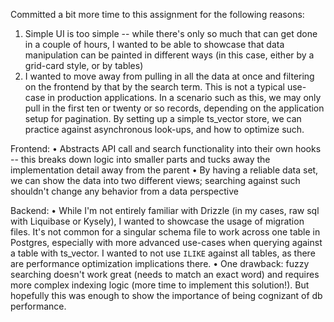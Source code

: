 Committed a bit more time to this assignment for the following reasons:

1. Simple UI is too simple -- while there's only so much that can get done in a couple of hours, I wanted to be able to showcase that data manipulation can be painted in different ways (in this case, either by a grid-card style, or by tables)
2. I wanted to move away from pulling in all the data at once and filtering on the frontend by that by the search term. This is not a typical use-case in production applications. In a scenario such as this, we may only pull in the first ten or twenty or so records, depending on the application setup for pagination. By setting up a simple ts_vector store, we can practice against asynchronous look-ups, and how to optimize such.

Frontend:
 • Abstracts API call and search functionality into their own hooks -- this breaks down logic into smaller parts and tucks away the implementation detail away from the parent
 • By having a reliable data set, we can show the data into two different views; searching against such shouldn't change any behavior from a data perspective

 Backend:
 • While I'm not entirely familiar with Drizzle (in my cases, raw sql with Liquibase or Kysely), I wanted to showcase the usage of migration files. It's not common for a singular schema file to work across one table in Postgres, especially with more advanced use-cases when querying against a table with ts_vector. I wanted to not use `ILIKE` against all tables, as there are performance optimization implications there.
 • One drawback: fuzzy searching doesn't work great (needs to match an exact word) and requires more complex indexing logic (more time to implement this solution!). But hopefully this was enough to show the importance of being cognizant of db performance.
